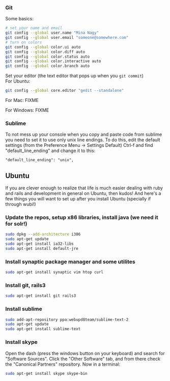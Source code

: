 ### Git
Some basics:
```sh
# set your name and email
git config --global user.name "Mina Nagy"
git config --global user.email "someone@somewhere.com"
# turn on colors
git config --global color.ui auto
git config --global color.diff auto
git config --global color.status auto
git config --global color.interactive auto
git config --global color.branch auto
```
Set your editor (the text editor that pops up when you `git commit`)  
For Ubuntu:
```sh
git config --global core.editor "gedit --standalone"
```

For Mac:
FIXME

For Windows:
FIXME

### Sublime
To not mess up your console when you copy and paste code from sublime you need to set it to use only unix line endings. To do this, edit the default settings (from the Preference Menu -> Settings Default)
Ctrl-f and find "default_line_ending" and change it to this:
```
"default_line_ending": "unix",
```
 
## Ubuntu
If you are clever enough to realize that life is much easier dealing with ruby and rails and development in general on Ubuntu, then kudos! And here's a few things you will want to set up after you install Ubuntu (specially if through wubi!)

### Update the repos, setup x86 libraries, install java (we need it for solr!)
```sh
sudo dpkg --add-architecture i386
sudo apt-get update
sudo apt-get install ia32-libs
sudo apt-get install default-jre
```
### Install synaptic package manager and some utilites
```sh
sudo apt-get install synaptic vim htop curl
```
### Install git, rails3
```sh
sudo apt-get install git rails3
```
### Install sublime
```sh
sudo add-apt-repository ppa:webupd8team/sublime-text-2
sudo apt-get update
sudo apt-get install sublime-text
```
### Install skype
Open the dash (press the windows button on your keyboard) and search for "Software Sources". Click the "Other Software" tab, and from there check the "Canonical Partners" repository. Now in a terminal:
```sh
sudo apt-get install skype skype-bin
```